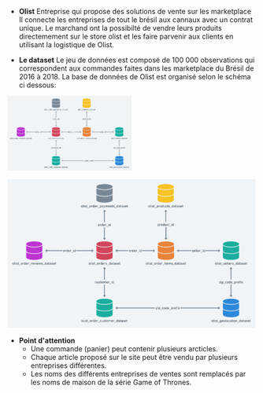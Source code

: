 
- **Olist**
Entreprise qui propose des solutions de vente sur les marketplace
Il connecte les entreprises de tout le brésil aux cannaux avec un  contrat unique.
Le marchand ont la possibilté de vendre leurs produits directemement sur le store olist
et les faire parvenir aux clients en utilisant la logistique de Olist.

- **Le dataset**
Le jeu de données est composé de 100 000 observations qui correspondent aux commandes faites dans les marketplace du 
Brésil de 2016  à 2018.
La base de données de Olist est organisé selon le schéma ci dessous: 

<img src="https://raw.githubusercontent.com/bachir151/Projet-openclassrooms/master/P4/olis_db.png"  width="50%" height="50%">


![alt text](https://raw.githubusercontent.com/bachir151/Projet-openclassrooms/master/P4/olis_db.png)



- **Point d'attention**
  - Une commande (panier) peut contenir plusieurs arcticles.
  - Chaque article proposé sur le site peut être vendu par plusieurs entreprises différentes.
  - Les noms des différents entreprises de ventes sont remplacés par les noms de maison de la série Game of Thrones.



